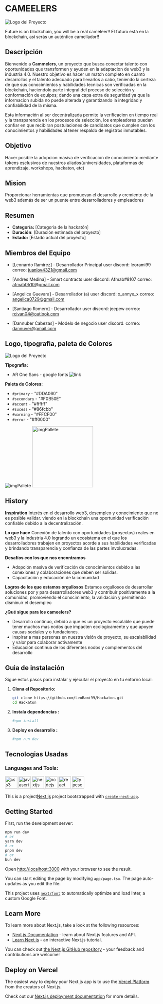 # CAMEELERS

![Logo del Proyecto](https://github.com/Aguevarab0729/Hackaton/blob/main/public/images/CameelersIcon.png)

Future is on blockchain, you will be a real cameleer!! 
El futuro está en la blockchain, así serás un auténtico camellador!!

## Descripción

Bienvenido a **Cammelers**, un proyecto que busca conectar talento con oportunidades que transformen y ayuden en la adaptacion de web3 y la industria 4.0.
Nuestro objetivo es hacer un match completo en cuanto desarrollos y el talento adecuado para llevarlos a cabo, teniendo la certeza de que sus conocimientos y habilidades tecnicas son verificadas en la blockchain, haciendolo parte integral del proceso de selección y conformación de equipos; dando una capa extra de seguridad ya que la informacion subida no puede alterada y garantizando la integridad y confiabilidad de la misma. 

Esta información al ser decentralizada permite la verificacion en tiempo real y la transparencia en los procesos de selección, los empleadores pueden confiar en que recibiran postulaciones de candidatos que cumplen con los conocimientos y habilidades al tener respaldo de registros inmutables.

## Objetivo

Hacer posible la adopcion masiva de verificación de conocimiento mediante tokens esclusivos de nuestros aliados(universidades, plataformas de aprendizaje, workshops, hackaton, etc) 

## Mision

Proporcionar herramientas que promuevan el desarrollo y cremiento de la web3 además de ser un puente entre desarrolladores y empleadores

## Resumen

- **Categoría:** [Categoría de la hackatón]
- **Duración:** [Duración estimada del proyecto]
- **Estado:** [Estado actual del proyecto]

## Miembros del Equipo

- [Leonardo Ramirez] - Desarrollador Principal
    user discord:  leorami99
    correo: juanlov4321@gmail.com

- [Andres Medina] - Smart contracts 
    user discord:  Afmab#8107
    correo: afmab0510@gmail.com

- [Angelica Guevara] - Desarrollador (a)
    user discord: x_annye_x
    correo: angelica0729@gmail.com

- [Santiago Romero] - Desarrollador
    user discord:  jeepew
    correo: rcivan04@outlook.com

- [Dannuber Cabezas] - Modelo de negocio 
    user discord: 
    correo: dannuver@gmail.com

## Logo, tipografia, paleta de Colores

![Logo del Proyecto](https://github.com/Aguevarab0729/Hackaton/blob/main/public/images/CameelersIcon.png)

**Tipografia:**
- AR One Sans - google fonts
![link](https://fonts.google.com/specimen/AR+One+Sans)

**Paleta de Colores:**

- `#primary` - "#DDA060"
- `#secondary` - "#F0B50E"
- `#accent` - "#ffffff"
- `#sucess` - "#86fcbb"
- `#warning` - "#FFCF00"
- `#error` - "#ff0000"

![imgPallete](https://github.com/Aguevarab0729/Hackaton/blob/main/public/images/palletColor.JPG)
<img src="https://github.com/Aguevarab0729/Hackaton/blob/main/public/images/palletColor.JPG" alt="imgPallete" width="200" height="200" />

## History

**Inspiration**
Interés en el desarrollo web3, desempleo y conocimiento que no es posible validar. viendo en la blockchain una oportunidad verificación confiable debido a la decentralización.

**Lo que hace**
Conexión de talento con oportunidades (proyectos) reales en web3 y la industria 4.0 logrando un ecosistema en el que los desarrolladores trabajen en proyectos acorde a sus habilidades verificadas y brindando transparencia y confianza de las partes involucradas.

**Desafíos con los que nos encontramos**
- Adopción masiva de verificación de conocimientos debido a las conexiones y colaboraciones que deben ser solidas.
- Capacitación y educación de la comunidad 

**Logros de los que estamos orgullosos**
Estamos orgullosos de desarrollar soluciones por y para desarrolladores web3 y contribuir positivamente a la comunidad, promoviendo el conocimiento, la validación y permitiendo disminuir el desempleo

**¿Qué sigue para los cameelers?**
- Desarrollo continuo, debido a que es un proyecto escalable que puede tener muchos mas nodos que impacten ecológicamente y que apoyen causas sociales y o fundaciones.
- Inspirar a mas personas en nuestra visión de proyecto, su escalabilidad y valor para colaborar activamente 
- Educación continua de los diferentes nodos y complementos del desarrollo

## Guia de instalación

Sigue estos pasos para instalar y ejecutar el proyecto en tu entorno local:

1. **Clona el Repositorio:**
   ```bash
   git clone https://github.com/LeoRami99/Hackaton.git
   cd Hackaton
2. **Instala dependencias :**
    ```bash
   #npm install 
3. **Deploy en desarrollo :**
    ```bash
   #npm run dev

## Tecnologias Usadas

<h3 align="left">Languages and Tools:</h3>
<p align="left"> <a href="https://www.w3schools.com/css/" target="_blank" rel="noreferrer"> <img src="https://raw.githubusercontent.com/devicons/devicon/master/icons/css3/css3-original-wordmark.svg" alt="css3" width="40" height="40"/> </a> <a href="https://developer.mozilla.org/en-US/docs/Web/JavaScript" target="_blank" rel="noreferrer"> <img src="https://raw.githubusercontent.com/devicons/devicon/master/icons/javascript/javascript-original.svg" alt="javascript" width="40" height="40"/> </a> <a href="https://nextjs.org/" target="_blank" rel="noreferrer"> <img src="https://cdn.worldvectorlogo.com/logos/nextjs-2.svg" alt="nextjs" width="40" height="40"/> </a> <a href="https://nodejs.org" target="_blank" rel="noreferrer"> <img src="https://raw.githubusercontent.com/devicons/devicon/master/icons/nodejs/nodejs-original-wordmark.svg" alt="nodejs" width="40" height="40"/> </a> <a href="https://reactjs.org/" target="_blank" rel="noreferrer"> <img src="https://raw.githubusercontent.com/devicons/devicon/master/icons/react/react-original-wordmark.svg" alt="react" width="40" height="40"/> </a> <a href="https://www.typescriptlang.org/" target="_blank" rel="noreferrer"> <img src="https://raw.githubusercontent.com/devicons/devicon/master/icons/typescript/typescript-original.svg" alt="typescript" width="40" height="40"/> </a> </p>


This is a project[Next.js](https://nextjs.org/) project bootstrapped with [`create-next-app`](https://github.com/vercel/next.js/tree/canary/packages/create-next-app).

## Getting Started

First, run the development server:

```bash
npm run dev
# or
yarn dev
# or
pnpm dev
# or
bun dev
```

Open [http://localhost:3000](http://localhost:3000) with your browser to see the result.

You can start editing the page by modifying `app/page.tsx`. The page auto-updates as you edit the file.

This project uses [`next/font`](https://nextjs.org/docs/basic-features/font-optimization) to automatically optimize and load Inter, a custom Google Font.

## Learn More

To learn more about Next.js, take a look at the following resources:

- [Next.js Documentation](https://nextjs.org/docs) - learn about Next.js features and API.
- [Learn Next.js](https://nextjs.org/learn) - an interactive Next.js tutorial.

You can check out [the Next.js GitHub repository](https://github.com/vercel/next.js/) - your feedback and contributions are welcome!

## Deploy on Vercel

The easiest way to deploy your Next.js app is to use the [Vercel Platform](https://vercel.com/new?utm_medium=default-template&filter=next.js&utm_source=create-next-app&utm_campaign=create-next-app-readme) from the creators of Next.js.

Check out our [Next.js deployment documentation](https://nextjs.org/docs/deployment) for more details.
